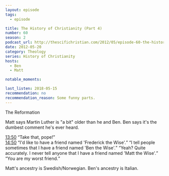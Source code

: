```yaml
---
layout: episode
tags:
  - episode

title: The History of Christianity (Part 4)
number: 60
season: 2
podcast_url: http://thescifichristian.com/2012/05/episode-60-the-history-of-christianity-part-4/
date: 2012-05-20
category: Theology
series: History of Christianity
hosts:
  - Ben
  - Matt

notable_moments:

last_listen: 2018-05-15
recommendation: no
recommendation_reason: Some funny parts.
---
```

The Reformation

Matt says Martin Luther is "a bit" older than he and Ben. Ben says it's the dumbest comment he's ever heard.

<div class="quote">
  <a class="timestamp tag is-medium is-rounded is-primary" href="http://thescifichristian.com/2012/05/episode-60-the-history-of-christianity-part-4/#t=13:50">13:50</a>
  <q class="ben">Take that, pope!</q>
</div>

<div class="quote">
  <a class="timestamp tag is-medium is-rounded is-primary" href="http://thescifichristian.com/2012/05/episode-60-the-history-of-christianity-part-4/#t=14:50">14:50</a>
  <span class="quote-context tag is-size-6"></span>
  <q class="ben">I'd like to have a friend named 'Frederick the Wise'.</q>
  <q class="matt">I tell people sometimes that I have a friend named 'Ben the Wise'.</q>
  <q class="ben">Yeah? Quite accurately. I never tell anyone that I have a friend named 'Matt the Wise'.</q>
  <q class="matt">You are my worst friend.</q>
</div>

Matt's ancestry is Swedish/Norwegian. Ben's ancestry is Italian.